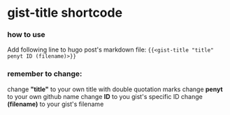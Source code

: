 # gist-title shortcode
### how to use
Add following line to hugo post's markdown file:
`{{<gist-title "title" penyt ID (filename)>}}`
### remember to change:
change **"title"** to your own title with double quotation marks
change **penyt** to your own github name
change **ID** to you gist's specific ID
change **(filename)** to your gist's filename
